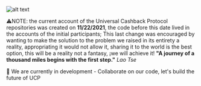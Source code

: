 
![alt text](https://blog.rtbmind.com/wp-content/uploads/2020/03/blockchain-portada-1024x209.jpg)

⚠️NOTE: the current account of the Universal Cashback Protocol repositories was created on **11/22/2021**, the code before this date lived in the accounts of the initial participants; This last change was encouraged by wanting to make the solution to the problem we raised in its entirety a reality, appropriating it would not allow it, sharing it to the world is the best option, this will be a reality not a fantasy, ¡we will achieve it!
**"A journey of a thousand miles begins with the first step."** *Lao Tse*

🌱 We are currently in development - Collaborate on our code, let's build the future of UCP

